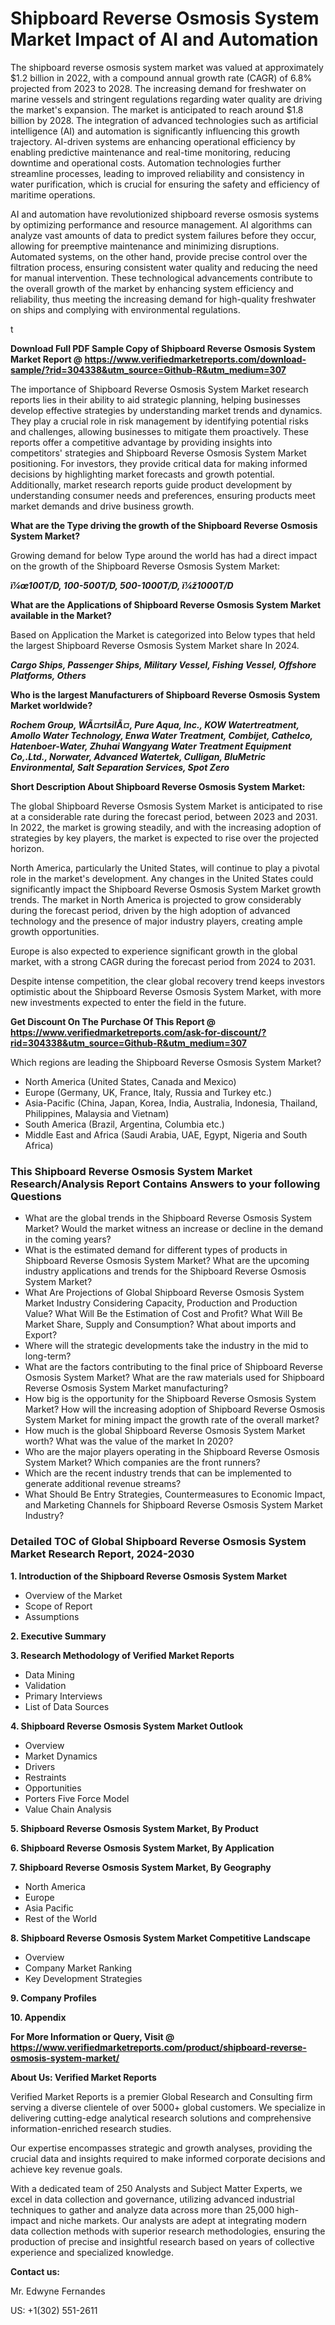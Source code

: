 <meta name="title" content="Global Shipboard Reverse Osmosis System Market Impact of AI and Automation"><meta name="description" content="The shipboard reverse osmosis system market was valued at approximately $1.2 billion in 2022, with a compound annual growth rate (CAGR) of 6.8% projected from 2023 to "><meta name="title" content="Shipboard Reverse Osmosis System Market Size, Share, Scope, Trends, Growth, Opportunities, Analysis, Forecast"><h1>Shipboard Reverse Osmosis System Market Impact of AI and Automation</h1><p>The shipboard reverse osmosis system market was valued at approximately $1.2 billion in 2022, with a compound annual growth rate (CAGR) of 6.8% projected from 2023 to 2028. The increasing demand for freshwater on marine vessels and stringent regulations regarding water quality are driving the market's expansion. The market is anticipated to reach around $1.8 billion by 2028. The integration of advanced technologies such as artificial intelligence (AI) and automation is significantly influencing this growth trajectory. AI-driven systems are enhancing operational efficiency by enabling predictive maintenance and real-time monitoring, reducing downtime and operational costs. Automation technologies further streamline processes, leading to improved reliability and consistency in water purification, which is crucial for ensuring the safety and efficiency of maritime operations.</p><p>AI and automation have revolutionized shipboard reverse osmosis systems by optimizing performance and resource management. AI algorithms can analyze vast amounts of data to predict system failures before they occur, allowing for preemptive maintenance and minimizing disruptions. Automated systems, on the other hand, provide precise control over the filtration process, ensuring consistent water quality and reducing the need for manual intervention. These technological advancements contribute to the overall growth of the market by enhancing system efficiency and reliability, thus meeting the increasing demand for high-quality freshwater on ships and complying with environmental regulations.</p>t</p><p id="" class=""><strong>Download Full PDF Sample Copy of Shipboard Reverse Osmosis System Market Report @ <a href="https://www.verifiedmarketreports.com/download-sample/?rid=304338&utm_source=Github-R&utm_medium=307" target="_blank">https://www.verifiedmarketreports.com/download-sample/?rid=304338&utm_source=Github-R&utm_medium=307</a></strong></p><p>The importance of&nbsp;Shipboard Reverse Osmosis System Market research reports lies in their ability to aid strategic planning, helping businesses develop effective strategies by understanding market trends and dynamics. They play a crucial role in risk management by identifying potential risks and challenges, allowing businesses to mitigate them proactively. These reports offer a competitive advantage by providing insights into competitors' strategies and Shipboard Reverse Osmosis System Market positioning. For investors, they provide critical data for making informed decisions by highlighting market forecasts and growth potential. Additionally, market research reports guide product development by understanding consumer needs and preferences, ensuring products meet market demands and drive business growth.</p><p><strong>What are the&nbsp;Type driving the growth of the Shipboard Reverse Osmosis System Market?</strong></p><p id="" class="">Growing demand for below Type around the world has had a direct impact on the growth of the Shipboard Reverse Osmosis System Market:</p><em><strong>ï¼œ100T/D, 100-500T/D, 500-1000T/D, ï¼ž1000T/D</strong></em></p><strong>What are the&nbsp;Applications&nbsp;of Shipboard Reverse Osmosis System Market available in the Market?</strong></p><p id="" class="">Based on Application the Market is categorized into Below types that held the largest Shipboard Reverse Osmosis System Market share In 2024.</p><em><strong>Cargo Ships, Passenger Ships, Military Vessel, Fishing Vessel, Offshore Platforms, Others</strong></em></p><strong>Who is the largest Manufacturers of Shipboard Reverse Osmosis System Market worldwide?</strong></p><p><em><strong>Rochem Group, WÃ¤rtsilÃ¤, Pure Aqua, Inc., KOW Watertreatment, Amollo Water Technology, Enwa Water Treatment, Combijet, Cathelco, Hatenboer-Water, Zhuhai Wangyang Water Treatment Equipment Co,.Ltd., Norwater, Advanced Watertek, Culligan, BluMetric Environmental, Salt Separation Services, Spot Zero</strong></em></p><p id="" class=""><strong>Short Description About Shipboard Reverse Osmosis System Market:</strong></p><p>The global Shipboard Reverse Osmosis System Market is anticipated to rise at a considerable rate during the forecast period, between 2023 and 2031. In 2022, the market is growing steadily, and with the increasing adoption of strategies by key players, the market is expected to rise over the projected horizon.</p><p>North America, particularly the United States, will continue to play a pivotal role in the market's development. Any changes in the United States could significantly impact the Shipboard Reverse Osmosis System Market growth trends. The market in North America is projected to grow considerably during the forecast period, driven by the high adoption of advanced technology and the presence of major industry players, creating ample growth opportunities.</p><p>Europe is also expected to experience significant growth in the global market, with a strong CAGR during the forecast period from 2024 to 2031.</p><p>Despite intense competition, the clear global recovery trend keeps investors optimistic about the Shipboard Reverse Osmosis System Market, with more new investments expected to enter the field in the future.</p><p id="" class=""><strong>Get Discount On The Purchase Of This Report @ <a href="https://www.verifiedmarketreports.com/ask-for-discount/?rid=304338&utm_source=Github-R&utm_medium=307" target="_blank">https://www.verifiedmarketreports.com/ask-for-discount/?rid=304338&utm_source=Github-R&utm_medium=307</a></strong></p>Which regions are leading the Shipboard Reverse Osmosis System Market?</p><ul><li>North America (United States, Canada and Mexico)</li><li>Europe (Germany, UK, France, Italy, Russia and Turkey etc.)</li><li>Asia-Pacific (China, Japan, Korea, India, Australia, Indonesia, Thailand, Philippines, Malaysia and Vietnam)</li><li>South America (Brazil, Argentina, Columbia etc.)</li><li>Middle East and Africa (Saudi Arabia, UAE, Egypt, Nigeria and South Africa)</li></ul><h3 id="" class="">This Shipboard Reverse Osmosis System Market Research/Analysis Report Contains Answers to your following Questions</h3><ul><li>What are the global trends in the Shipboard Reverse Osmosis System Market? Would the market witness an increase or decline in the demand in the coming years?</li><li>What is the estimated demand for different types of products in Shipboard Reverse Osmosis System Market? What are the upcoming industry applications and trends for the Shipboard Reverse Osmosis System Market?</li><li>What Are Projections of Global Shipboard Reverse Osmosis System Market Industry Considering Capacity, Production and Production Value? What Will Be the Estimation of Cost and Profit? What Will Be Market Share, Supply and Consumption? What about imports and Export?</li><li>Where will the strategic developments take the industry in the mid to long-term?</li><li>What are the factors contributing to the final price of Shipboard Reverse Osmosis System Market? What are the raw materials used for Shipboard Reverse Osmosis System Market manufacturing?</li><li>How big is the opportunity for the Shipboard Reverse Osmosis System Market? How will the increasing adoption of Shipboard Reverse Osmosis System Market for mining impact the growth rate of the overall market?</li><li>How much is the global Shipboard Reverse Osmosis System Market worth? What was the value of the market In 2020?</li><li>Who are the major players operating in the Shipboard Reverse Osmosis System Market? Which companies are the front runners?</li><li>Which are the recent industry trends that can be implemented to generate additional revenue streams?</li><li>What Should Be Entry Strategies, Countermeasures to Economic Impact, and Marketing Channels for Shipboard Reverse Osmosis System Market Industry?</li></ul><h3 id="" class="">Detailed TOC of Global Shipboard Reverse Osmosis System Market Research Report, 2024-2030</h3><p id="" class=""><strong>1. Introduction of the Shipboard Reverse Osmosis System Market</strong></p><ul><li>Overview of the Market</li><li>Scope of Report</li><li>Assumptions</li></ul><p id="" class=""><strong>2. Executive Summary</strong></p><p id="" class=""><strong>3. Research Methodology of Verified Market Reports</strong></p><ul><li>Data Mining</li><li>Validation</li><li>Primary Interviews</li><li>List of Data Sources</li></ul><p id="" class=""><strong>4. Shipboard Reverse Osmosis System Market Outlook</strong></p><ul><li>Overview</li><li>Market Dynamics</li><li>Drivers</li><li>Restraints</li><li>Opportunities</li><li>Porters Five Force Model</li><li>Value Chain Analysis</li></ul><p id="" class=""><strong>5. Shipboard Reverse Osmosis System Market, By Product</strong></p><p id="" class=""><strong>6. Shipboard Reverse Osmosis System Market, By Application</strong></p><p id="" class=""><strong>7. Shipboard Reverse Osmosis System Market, By Geography</strong></p><ul><li>North America</li><li>Europe</li><li>Asia Pacific</li><li>Rest of the World</li></ul><p id="" class=""><strong>8. Shipboard Reverse Osmosis System Market Competitive Landscape</strong></p><ul><li>Overview</li><li>Company Market Ranking</li><li>Key Development Strategies</li></ul><p id="" class=""><strong>9. Company Profiles</strong></p><p id="" class=""><strong>10. Appendix</strong></p><p id="" class=""><strong>For More Information or Query, Visit @ <a href="https://www.verifiedmarketreports.com/product/shipboard-reverse-osmosis-system-market/" target="_blank">https://www.verifiedmarketreports.com/product/shipboard-reverse-osmosis-system-market/</a></strong></p><p id="" class=""><strong>About Us: Verified Market Reports</strong></p><p id="" class="">Verified Market Reports is a premier Global Research and Consulting firm serving a diverse clientele of over 5000+ global customers. We specialize in delivering cutting-edge analytical research solutions and comprehensive information-enriched research studies.</p><p id="" class="">Our expertise encompasses strategic and growth analyses, providing the crucial data and insights required to make informed corporate decisions and achieve key revenue goals.</p><p id="" class="">With a dedicated team of 250 Analysts and Subject Matter Experts, we excel in data collection and governance, utilizing advanced industrial techniques to gather and analyze data across more than 25,000 high-impact and niche markets. Our analysts are adept at integrating modern data collection methods with superior research methodologies, ensuring the production of precise and insightful research based on years of collective experience and specialized knowledge.</p><p id="" class=""><strong>Contact us:</strong></p><p id="" class="">Mr. Edwyne Fernandes</p><p id="" class="">US: +1(302) 551-2611</p>